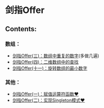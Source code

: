 # 剑指Offer

## **Contents:**
### 数组：

* [剑指Offer(三)：数组中重复的数字](./DuplicationInArray/README.md)(多做几遍)
* [剑指Offer(四)：二维数组中的查找](./FindInPartiallySortedMatrix/README.md)
* [剑指Offer(十一)：旋转数组的最小数字](./MinNumberInRotatedArray/README.md)
### 其他：
* [剑指Offer(一)：赋值运算符函数&hearts;](./CMyString/README.md)
* [剑指Offer(二)：实现Singleton模式&hearts;](./Singleton/README.md) 
